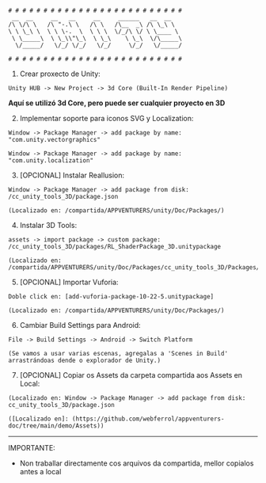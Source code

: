 ```
# # # # # # # # # # # # # # # # # # # # # # # # # 
 __  __     __   __     __     ______   __  __    
/\ \/\ \   /\ "-.\ \   /\ \   /\__  _\ /\ \_\ \   
\ \ \_\ \  \ \ \-.  \  \ \ \  \/_/\ \/ \ \____ \  
 \ \_____\  \ \_\\"\_\  \ \_\    \ \_\  \/\_____\ 
  \/_____/   \/_/ \/_/   \/_/     \/_/   \/_____/ 
                                                  
# # # # # # # # # # # # # # # # # # # # # # # # # 
```


1. Crear proxecto de Unity:

```
Unity HUB -> New Project -> 3d Core (Built-In Render Pipeline)
```

**Aquí se utilizó 3d Core, pero puede ser cualquier proyecto en 3D**

2. Implementar soporte para iconos SVG y Localization:
   
```
Window -> Package Manager -> add package by name: "com.unity.vectorgraphics"
```

```
Window -> Package Manager -> add package by name: "com.unity.localization"
```


3. [OPCIONAL] Instalar Reallusion:

```
Window -> Package Manager -> add package from disk: /cc_unity_tools_3D/package.json

(Localizado en: /compartida/APPVENTURERS/unity/Doc/Packages/)
```


4. Instalar 3D Tools:

```
assets -> import package -> custom package: /cc_unity_tools_3D/packages/RL_ShaderPackage_3D.unitypackage

(Localizado en: /compartida/APPVENTURERS/unity/Doc/Packages/cc_unity_tools_3D/Packages/)
```

5. [OPCIONAL] Importar Vuforia:
   
```
Doble click en: [add-vuforia-package-10-22-5.unitypackage]

(Localizado en: /compartida/APPVENTURERS/unity/Doc/Packages/)
```



6. Cambiar Build Settings para Android:

```
File -> Build Settings -> Android -> Switch Platform 

(Se vamos a usar varias escenas, agregalas a 'Scenes in Build' arrastrándoas dende o explorador de Unity.)
```

7. [OPCIONAL] Copiar os Assets da carpeta compartida aos Assets en Local:

```
(Localizado en: Window -> Package Manager -> add package from disk: cc_unity_tools_3D/package.json

([Localizado en]: (https://github.com/webferrol/appventurers-doc/tree/main/demo/Assets))
```

--------------------------------

IMPORTANTE:
* Non traballar directamente cos arquivos da compartida, mellor copialos antes a local
  
